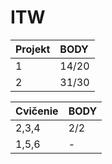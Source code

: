 # ITW

| Projekt | BODY  |
|:--------|:------|
| 1       | 14/20 |
| 2       | 31/30 |

| Cvičenie| BODY  |
|:--------|:------|
| 2,3,4   | 2/2   |
| 1,5,6   | -     |
